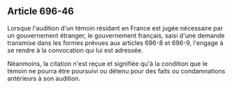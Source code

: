 Article 696-46
----
Lorsque l'audition d'un témoin résidant en France est jugée nécessaire par un
gouvernement étranger, le gouvernement français, saisi d'une demande transmise
dans les formes prévues aux articles 696-8 et 696-9, l'engage à se rendre à la
convocation qui lui est adressée.

Néanmoins, la citation n'est reçue et signifiée qu'à la condition que le témoin
ne pourra être poursuivi ou détenu pour des faits ou condamnations antérieurs à
son audition.
